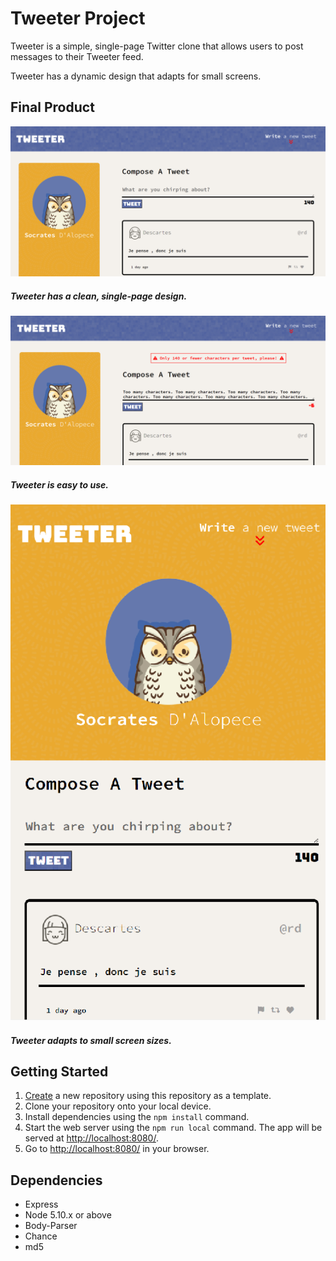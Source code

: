 # Tweeter Project

Tweeter is a simple, single-page Twitter clone that allows users to post messages to their Tweeter feed. 

Tweeter has a dynamic design that adapts for small screens.

## Final Product

!["Tweeter For Desktop"](https://github.com/JacquelineMG/tweeter/blob/master/public/images/screenshot.png)

##### Tweeter has a clean, single-page design.

!["Working with Tweeter"](https://github.com/JacquelineMG/tweeter/blob/master/public/images/screenshot-error.png)

##### Tweeter is easy to use.

!["Tweeter for Handheld Devices"](https://github.com/JacquelineMG/tweeter/blob/master/public/images/screenshot-dynamic-small.png)

##### Tweeter adapts to small screen sizes.


## Getting Started

1. [Create](https://docs.github.com/en/repositories/creating-and-managing-repositories/creating-a-repository-from-a-template) a new repository using this repository as a template.
2. Clone your repository onto your local device.
3. Install dependencies using the `npm install` command.
3. Start the web server using the `npm run local` command. The app will be served at <http://localhost:8080/>.
4. Go to <http://localhost:8080/> in your browser.

## Dependencies

- Express
- Node 5.10.x or above
- Body-Parser
- Chance
- md5
